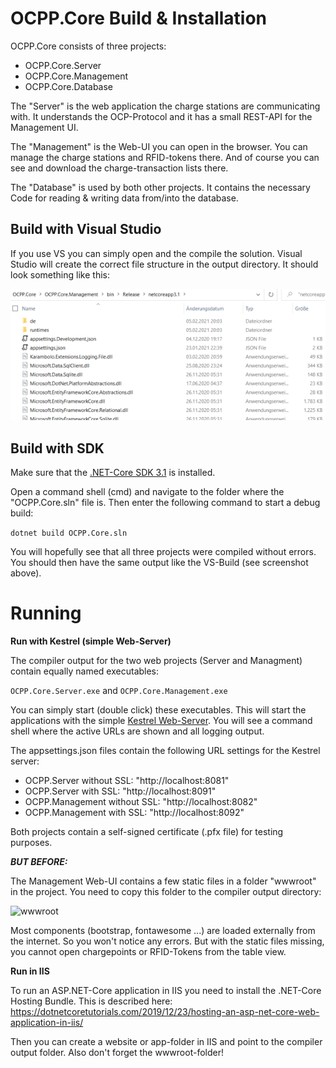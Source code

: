 # OCPP.Core Build & Installation

OCPP.Core consists of three projects:
 - OCPP.Core.Server 
 - OCPP.Core.Management
 - OCPP.Core.Database

The "Server" is the web application the charge stations are communicating with.  It understands the OCP-Protocol  and it has a small REST-API for the Management UI.

The "Management" is the Web-UI you can open in the browser. You can manage the charge stations and RFID-tokens there. And of course you can see and download the charge-transaction lists there.

The "Database" is used by both other projects. It contains the necessary Code for reading & writing data from/into the database.


## Build with Visual Studio
If you use VS you can simply open and the compile the solution. Visual Studio will create the correct file structure in the output directory. It should look something like this:

![BuildOutput](images/BuildOutput.png)


## Build with SDK
Make sure that the [.NET-Core SDK 3.1](https://dotnet.microsoft.com/download/dotnet-core/3.1) is installed.

Open a command shell (cmd) and navigate to the folder where the "OCPP.Core.sln" file is. Then enter the following command to start a debug build:

```dotnet build OCPP.Core.sln```

You will hopefully see that all three projects were compiled without errors. You should then have the same output like the VS-Build (see screenshot above).

# Running

**Run with Kestrel (simple Web-Server)**

The compiler output for the two web projects (Server and Managment) contain equally named executables:

```OCPP.Core.Server.exe``` and ```OCPP.Core.Management.exe```

You can simply start (double click) these executables. This will start the applications with the simple [Kestrel Web-Server](https://www.tektutorialshub.com/asp-net-core/asp-net-core-kestrel-web-server/).
You will see a command shell where the active URLs are shown and all logging output.

The appsettings.json files contain the following URL settings for the Kestrel server:

 - OCPP.Server without SSL: "http://localhost:8081"
 - OCPP.Server with SSL: "http://localhost:8091"
 - OCPP.Management without SSL: "http://localhost:8082"
 - OCPP.Management with SSL: "http://localhost:8092"
 
 Both projects contain a self-signed certificate (.pfx file) for testing purposes.



***BUT BEFORE:***

The Management Web-UI contains a few static files in a folder "wwwroot" in the project. You need to copy this folder to the compiler output directory:

![wwwroot](images/wwwroot.png)

Most components (bootstrap, fontawesome ...) are loaded externally from the internet. So you won't notice any errors. But with the static files missing, you cannot open chargepoints or RFID-Tokens from the table view.

**Run in IIS**

To run an ASP.NET-Core application in IIS you need to install the .NET-Core Hosting Bundle. This is described here:
https://dotnetcoretutorials.com/2019/12/23/hosting-an-asp-net-core-web-application-in-iis/

Then you can create a website or app-folder in IIS and point to the compiler output folder. Also don't forget the wwwroot-folder!
